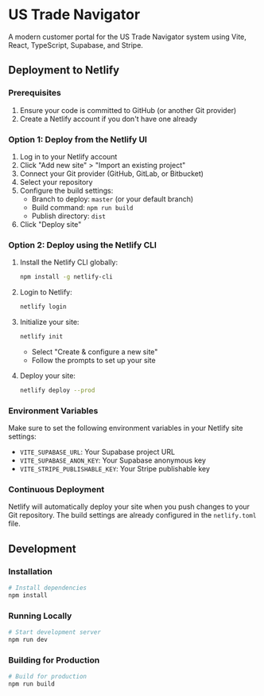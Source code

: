 # US Trade Navigator

A modern customer portal for the US Trade Navigator system using Vite, React, TypeScript, Supabase, and Stripe.

## Deployment to Netlify

### Prerequisites

1. Ensure your code is committed to GitHub (or another Git provider)
2. Create a Netlify account if you don't have one already

### Option 1: Deploy from the Netlify UI

1. Log in to your Netlify account
2. Click "Add new site" > "Import an existing project"
3. Connect your Git provider (GitHub, GitLab, or Bitbucket)
4. Select your repository
5. Configure the build settings:
   - Branch to deploy: `master` (or your default branch)
   - Build command: `npm run build`
   - Publish directory: `dist`
6. Click "Deploy site"

### Option 2: Deploy using the Netlify CLI

1. Install the Netlify CLI globally:
   ```bash
   npm install -g netlify-cli
   ```

2. Login to Netlify:
   ```bash
   netlify login
   ```

3. Initialize your site:
   ```bash
   netlify init
   ```
   - Select "Create & configure a new site"
   - Follow the prompts to set up your site

4. Deploy your site:
   ```bash
   netlify deploy --prod
   ```

### Environment Variables

Make sure to set the following environment variables in your Netlify site settings:

- `VITE_SUPABASE_URL`: Your Supabase project URL
- `VITE_SUPABASE_ANON_KEY`: Your Supabase anonymous key
- `VITE_STRIPE_PUBLISHABLE_KEY`: Your Stripe publishable key

### Continuous Deployment

Netlify will automatically deploy your site when you push changes to your Git repository. The build settings are already configured in the `netlify.toml` file.

## Development

### Installation

```bash
# Install dependencies
npm install
```

### Running Locally

```bash
# Start development server
npm run dev
```

### Building for Production

```bash
# Build for production
npm run build
